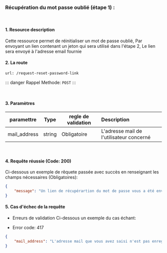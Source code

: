 <meta charset="utf-8"/>

### Récupération du mot passe oublié (étape 1) :

<br />

#### 1. Resource description

Cette ressource permet de réinitialiser un mot de passe oublié,
Par envoyant un lien contenant un jeton qui sera utilisé dans l'étape 2,
Le lien sera envoyé à l'adresse email fournie

#### 2. La route
```
url: /request-reset-password-link
```

::: danger Rappel
Methode:  `POST`
:::

<br />

#### 3. Paramètres

| paramettre | Type | regle de validation | Description |
| -------------------- | :---------: | ------------------------------------------------------------------------------------------------------------ | :-------------------------------------------------------------------------------------------------------- |
| mail_address | string | Obligatoire | L'adresse mail de l'utilisateur concerné |

<br />

#### 4. Requête réussie (Code: 200)

Ci-dessous un exemple de rêquete passée avec succès en renseignant les champs nécessaires (Obligatoires):

``` JSON
{
    "message": "Un lien de récupérartion du mot de passe vous a été envoyé."
}
```

#### 5. Cas d'échec de la requête
- Erreurs de validation
Ci-dessous un exemple du cas échant:

-  Error code: 417
```json
{
    "mail_address": "L'adresse mail que vous avez saisi n'est pas enregistrés."
}
```
